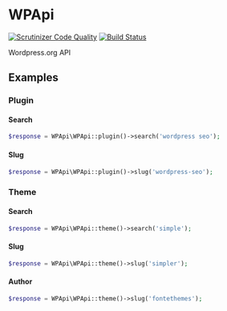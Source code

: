 # WPApi
[![Scrutinizer Code Quality](https://scrutinizer-ci.com/g/labzone/WPApi/badges/quality-score.png?b=master)](https://scrutinizer-ci.com/g/labzone/WPApi/?branch=master)
[![Build Status](https://travis-ci.org/labzone/WPApi.svg?branch=master)](https://travis-ci.org/labzone/WPApi)

Wordpress.org API

## Examples

### Plugin

#### Search
```php
$response = WPApi\WPApi::plugin()->search('wordpress seo');

```

#### Slug
```php
$response = WPApi\WPApi::plugin()->slug('wordpress-seo');

```


### Theme

#### Search
```php
$response = WPApi\WPApi::theme()->search('simple');

```

#### Slug
```php
$response = WPApi\WPApi::theme()->slug('simpler');

```

#### Author
```php
$response = WPApi\WPApi::theme()->slug('fontethemes');

```
